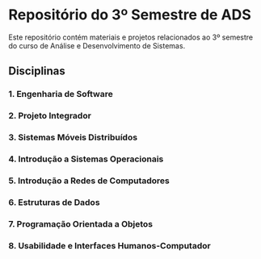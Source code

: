 # Repositório do 3º Semestre de ADS

Este repositório contém materiais e projetos relacionados ao 3º semestre do curso de Análise e Desenvolvimento de Sistemas.

## Disciplinas

### 1. Engenharia de Software

### 2. Projeto Integrador

### 3. Sistemas Móveis Distribuídos

### 4. Introdução a Sistemas Operacionais

### 5. Introdução a Redes de Computadores

### 6. Estruturas de Dados

### 7. Programação Orientada a Objetos

### 8. Usabilidade e Interfaces Humanos-Computador
